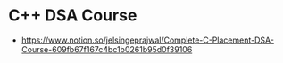 # C++ DSA Course

- https://www.notion.so/jelsingeprajwal/Complete-C-Placement-DSA-Course-609fb67f167c4bc1b0261b95d0f39106